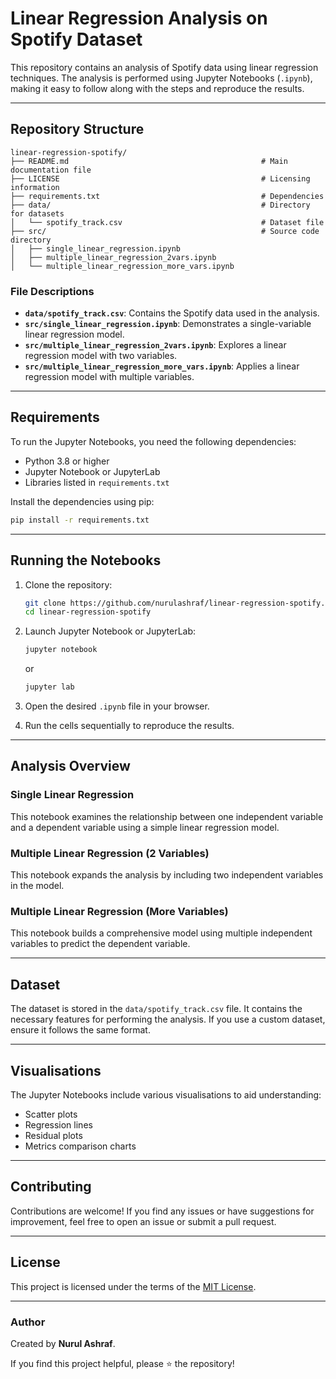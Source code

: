 
# Linear Regression Analysis on Spotify Dataset

This repository contains an analysis of Spotify data using linear regression techniques. The analysis is performed using Jupyter Notebooks (`.ipynb`), making it easy to follow along with the steps and reproduce the results.

---

## Repository Structure

```plaintext
linear-regression-spotify/
├── README.md                                           # Main documentation file
├── LICENSE                                             # Licensing information
├── requirements.txt                                    # Dependencies
├── data/                                               # Directory for datasets
│   └── spotify_track.csv                               # Dataset file
├── src/                                                # Source code directory
│   ├── single_linear_regression.ipynb                  
│   ├── multiple_linear_regression_2vars.ipynb           
│   └── multiple_linear_regression_more_vars.ipynb      
```

### File Descriptions
- **`data/spotify_track.csv`**: Contains the Spotify data used in the analysis.
- **`src/single_linear_regression.ipynb`**: Demonstrates a single-variable linear regression model.
- **`src/multiple_linear_regression_2vars.ipynb`**: Explores a linear regression model with two variables.
- **`src/multiple_linear_regression_more_vars.ipynb`**: Applies a linear regression model with multiple variables.

---

## Requirements

To run the Jupyter Notebooks, you need the following dependencies:
- Python 3.8 or higher
- Jupyter Notebook or JupyterLab
- Libraries listed in `requirements.txt`

Install the dependencies using pip:
```bash
pip install -r requirements.txt
```

---

## Running the Notebooks

1. Clone the repository:
   ```bash
   git clone https://github.com/nurulashraf/linear-regression-spotify.git
   cd linear-regression-spotify
   ```

2. Launch Jupyter Notebook or JupyterLab:
   ```bash
   jupyter notebook
   ```
   or
   ```bash
   jupyter lab
   ```

3. Open the desired `.ipynb` file in your browser.

4. Run the cells sequentially to reproduce the results.

---

## Analysis Overview

### Single Linear Regression
This notebook examines the relationship between one independent variable and a dependent variable using a simple linear regression model.

### Multiple Linear Regression (2 Variables)
This notebook expands the analysis by including two independent variables in the model.

### Multiple Linear Regression (More Variables)
This notebook builds a comprehensive model using multiple independent variables to predict the dependent variable.

---

## Dataset

The dataset is stored in the `data/spotify_track.csv` file. It contains the necessary features for performing the analysis. If you use a custom dataset, ensure it follows the same format.

---

## Visualisations

The Jupyter Notebooks include various visualisations to aid understanding:
- Scatter plots
- Regression lines
- Residual plots
- Metrics comparison charts

---

## Contributing

Contributions are welcome! If you find any issues or have suggestions for improvement, feel free to open an issue or submit a pull request.

---

## License

This project is licensed under the terms of the [MIT License](LICENSE).

---

### Author

Created by **Nurul Ashraf**.

If you find this project helpful, please ⭐ the repository!
